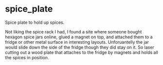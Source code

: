 spice_plate
===========
Spice plate to hold up spices.

Not liking the spice rack I had, I found a site where someone bought hexagon spice jars online, glued a magnet on top, and attached them to a fridge or other metal surface in interesting layouts. Unforuantelly the jar would slide down the side of the fridge though they did stay on it. So laser cutting out a wood plate that attaches to the fridge by magnets and holds all the spices in position.
